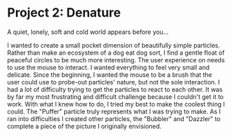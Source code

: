 # Project 2: Denature

  A quiet, lonely, soft and cold world appears before you...

  I wanted to create a small pocket dimension of beautifully simple particles.
Rather than make an ecosystem of a dog eat dog sort, I find a gentle float of
peaceful circles to be much more interesting.
  The user experience on needs to use the mouse to interact. I wanted everything
to feel very small and delicate. Since the beginning, I wanted the mouse to be
a brush that the user could use to probe-out particles' nature, but not the sole
interaction.
  I had a lot of difficulty trying to get the particles to react to each other. It
was by far my most frustrating and difficult challenge because I couldn't get it
to work.
  With what I knew how to do, I tried my best to make the coolest thing I could.
The "Puffer" particle truly represents what I was trying to make. As I ran into
difficulties I created other particles, the "Bubbler" and "Dazzler" to complete
a piece of the picture I originally envisioned.
